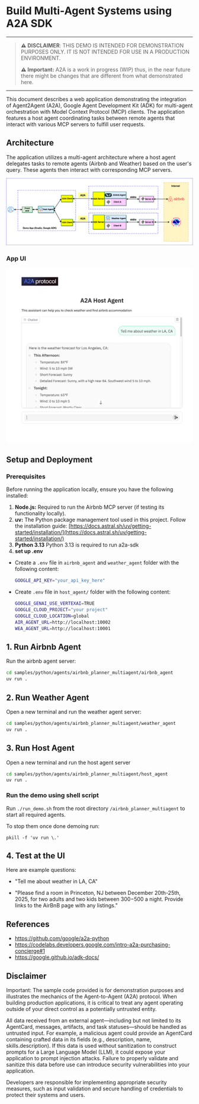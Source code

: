 # Build Multi-Agent Systems using A2A SDK

----
> **⚠️ DISCLAIMER**: THIS DEMO IS INTENDED FOR DEMONSTRATION PURPOSES ONLY. IT IS NOT INTENDED FOR USE IN A PRODUCTION ENVIRONMENT.
>
> **⚠️ Important:** A2A is a work in progress (WIP) thus, in the near future there might be changes that are different from what demonstrated here.
----

This document describes a web application demonstrating the integration of Agent2Agent (A2A), Google Agent Development Kit (ADK) for multi-agent orchestration with Model Context Protocol (MCP) clients. The application features a host agent coordinating tasks between remote agents that interact with various MCP servers to fulfill user requests.

## Architecture

The application utilizes a multi-agent architecture where a host agent delegates tasks to remote agents (Airbnb and Weather) based on the user's query. These agents then interact with corresponding MCP servers.

![architecture](assets/A2A_multi_agent.png)

### App UI

![screenshot](assets/screenshot.png)

## Setup and Deployment

### Prerequisites

Before running the application locally, ensure you have the following installed:

1. **Node.js:** Required to run the Airbnb MCP server (if testing its functionality locally).
2. **uv:** The Python package management tool used in this project. Follow the installation guide: [https://docs.astral.sh/uv/getting-started/installation/](https://docs.astral.sh/uv/getting-started/installation/)
3. **Python 3.13** Python 3.13 is required to run a2a-sdk
4. **set up .env**

- Create a `.env` file in `airbnb_agent` and `weather_agent` folder with the following content:

    ```bash
    GOOGLE_API_KEY="your_api_key_here" 
    ```

- Create `.env` file in `host_agent/` folder with the following content:

    ```bash
    GOOGLE_GENAI_USE_VERTEXAI=TRUE
    GOOGLE_CLOUD_PROJECT="your project"
    GOOGLE_CLOUD_LOCATION=global
    AIR_AGENT_URL=http://localhost:10002
    WEA_AGENT_URL=http://localhost:10001
    ```

## 1. Run Airbnb Agent

Run the airbnb agent server:

```bash
cd samples/python/agents/airbnb_planner_multiagent/airbnb_agent
uv run .
```

## 2. Run Weather Agent

Open a new terminal and run the weather agent server:

```bash
cd samples/python/agents/airbnb_planner_multiagent/weather_agent
uv run .
```

## 3. Run Host Agent

Open a new terminal and run the host agent server

```bash
cd samples/python/agents/airbnb_planner_multiagent/host_agent
uv run .
```

### Run the demo using shell script
Run `./run_demo.sh` from the root directory `/airbnb_planner_multiagent` to start all required agents.

To stop them once done demoing run:
```
pkill -f 'uv run \.'
```

## 4. Test at the UI

Here are example questions:

- "Tell me about weather in LA, CA"  

- "Please find a room in Princeton, NJ between December 20th-25th, 2025, for two adults and two kids between $300-$500 a night. Provide links to the AirBnB page with any listings."

## References

- <https://github.com/google/a2a-python>
- <https://codelabs.developers.google.com/intro-a2a-purchasing-concierge#1>
- <https://google.github.io/adk-docs/>

## Disclaimer

Important: The sample code provided is for demonstration purposes and illustrates the mechanics of the Agent-to-Agent (A2A) protocol. When building production applications, it is critical to treat any agent operating outside of your direct control as a potentially untrusted entity.

All data received from an external agent—including but not limited to its AgentCard, messages, artifacts, and task statuses—should be handled as untrusted input. For example, a malicious agent could provide an AgentCard containing crafted data in its fields (e.g., description, name, skills.description). If this data is used without sanitization to construct prompts for a Large Language Model (LLM), it could expose your application to prompt injection attacks.  Failure to properly validate and sanitize this data before use can introduce security vulnerabilities into your application.

Developers are responsible for implementing appropriate security measures, such as input validation and secure handling of credentials to protect their systems and users.
